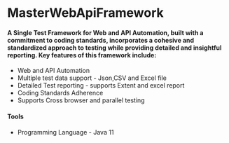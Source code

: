 # MasterWebApiFramework

#### A Single Test Framework for Web and API Automation, built with a commitment to coding standards, incorporates a cohesive and standardized approach to testing while providing detailed and insightful reporting. Key features of this framework include:

- Web and API Automation
- Multiple test data support - Json,CSV and Excel file 
- Detailed Test reporting - supports Extent and excel report 
- Coding Standards Adherence 
- Supports Cross browser and parallel testing


#### Tools
- Programming Language - Java 11









